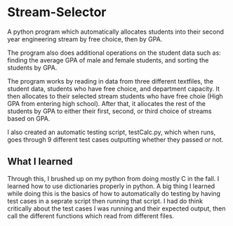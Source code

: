 # Stream-Selector
A python program which automatically allocates students into their second year engineering stream by free choice, then by GPA.

The program also does additional operations on the student data such as: finding the average GPA of male and female students, and sorting the students by GPA.

The program works by reading in data from three different textfiles, the student data, students who have free choice, and department capacity. It then allocates to their selected stream students who have free choie (High GPA from entering high school). After that, it allocates the rest of the students by GPA to either their first, second, or third choice of streams based on GPA.

I also created an automatic testing script, testCalc.py, which when runs, goes through 9 different test cases outputting whether they passed or not.

## What I learned

Through this, I brushed up on my python from doing mostly C in the fall. I learned how to use dictionaries properly in python. A big thing I learned while doing this is the basics of how to automatically do testing by having test cases in a seprate script then running that script. I had do think critically about the test cases I was running and their expected output, then call the different functions which read from different files.
